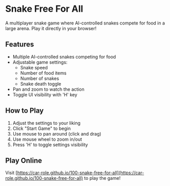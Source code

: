 # Snake Free For All

A multiplayer snake game where AI-controlled snakes compete for food in a large arena. Play it directly in your browser!

## Features
- Multiple AI-controlled snakes competing for food
- Adjustable game settings:
  - Snake speed
  - Number of food items
  - Number of snakes
  - Snake death toggle
- Pan and zoom to watch the action
- Toggle UI visibility with 'H' key

## How to Play
1. Adjust the settings to your liking
2. Click "Start Game" to begin
3. Use mouse to pan around (click and drag)
4. Use mouse wheel to zoom in/out
5. Press 'H' to toggle settings visibility

## Play Online
Visit [https://car-role.github.io/100-snake-free-for-all](https://car-role.github.io/100-snake-free-for-all) to play the game!
